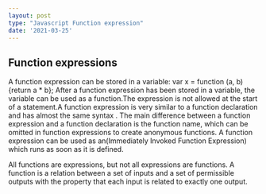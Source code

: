 ```yaml
---
layout: post
type: "Javascript Function expression"
date: '2021-03-25'
---
```


## Function expressions

A function expression can be stored in a variable: var x = function (a, b) {return a * b}; After a function expression has been stored in a variable, the variable can be used as a function.The expression is not allowed at the start of a statement.A function expression is very similar to a function declaration and has almost the same syntax . The main difference between a function expression and a function declaration is the function name, which can be omitted in function expressions to create anonymous functions. A function expression can be used as an(Immediately Invoked Function Expression) which runs as soon as it is defined.

All functions are expressions, but not all expressions are functions. A function is a relation between a set of inputs and a set of permissible outputs with the property that each input is related to exactly one output.


